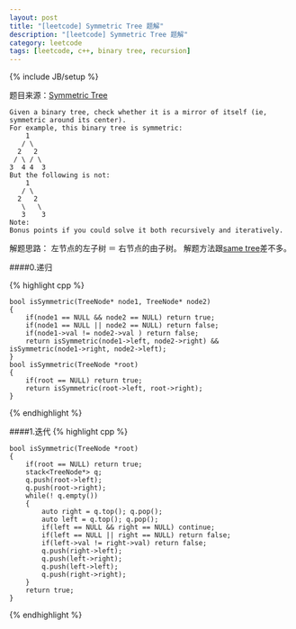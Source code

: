 ```yaml
---
layout: post
title: "[leetcode] Symmetric Tree 题解"
description: "[leetcode] Symmetric Tree 题解"
category: leetcode 
tags: [leetcode, c++, binary tree, recursion]
---
```

{% include JB/setup %}


题目来源：[Symmetric Tree](https://oj.leetcode.com/problems/symmetric-tree/)

>
	Given a binary tree, check whether it is a mirror of itself (ie, symmetric around its center).	For example, this binary tree is symmetric:	    1	   / \	  2   2	 / \ / \	3  4 4  3	But the following is not:	    1	   / \	  2   2	   \   \	   3    3	Note:	Bonus points if you could solve it both recursively and iteratively.
	
解题思路：
左节点的左子树 ＝ 右节点的由子树。 
解题方法跟[same tree](http://tl3shi.github.io/same-tree.html)差不多。

####0.递归

{% highlight cpp %}
	
	bool isSymmetric(TreeNode* node1, TreeNode* node2)    {        if(node1 == NULL && node2 == NULL) return true;        if(node1 == NULL || node2 == NULL) return false;        if(node1->val != node2->val ) return false;        return isSymmetric(node1->left, node2->right) && isSymmetric(node1->right, node2->left);    }    bool isSymmetric(TreeNode *root)     {        if(root == NULL) return true;            return isSymmetric(root->left, root->right);    }
{% endhighlight %}

####1.迭代
{% highlight cpp %}

	bool isSymmetric(TreeNode *root)    {        if(root == NULL) return true;        stack<TreeNode*> q;        q.push(root->left);        q.push(root->right);        while(! q.empty())        {            auto right = q.top(); q.pop();            auto left = q.top(); q.pop();            if(left == NULL && right == NULL) continue;            if(left == NULL || right == NULL) return false;            if(left->val != right->val) return false;            q.push(right->left);            q.push(left->right);            q.push(left->left);            q.push(right->right);        }        return true;    }
{% endhighlight %}
 
